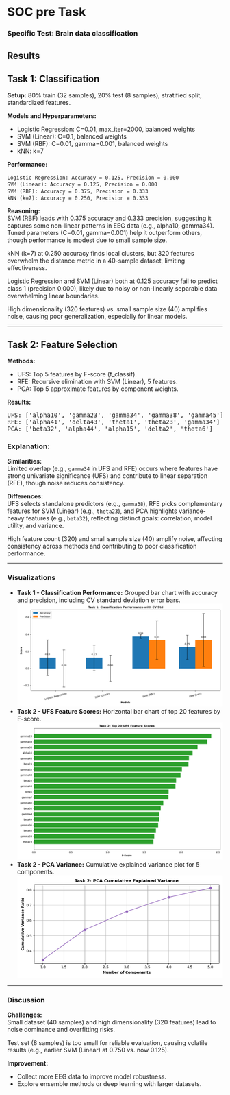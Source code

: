 # SOC pre Task

### Specific Test: Brain data classification

## Results

## Task 1: Classification

**Setup:** 80% train (32 samples), 20% test (8 samples), stratified split, standardized features.

**Models and Hyperparameters:**

- Logistic Regression: C=0.01, max_iter=2000, balanced weights  
- SVM (Linear): C=0.1, balanced weights  
- SVM (RBF): C=0.01, gamma=0.001, balanced weights  
- kNN: k=7  

**Performance:**

<pre><code>Logistic Regression: Accuracy = 0.125, Precision = 0.000
SVM (Linear): Accuracy = 0.125, Precision = 0.000
SVM (RBF): Accuracy = 0.375, Precision = 0.333
kNN (k=7): Accuracy = 0.250, Precision = 0.333</pre></code>

**Reasoning:**  
SVM (RBF) leads with 0.375 accuracy and 0.333 precision, suggesting it captures some non-linear patterns in EEG data (e.g., alpha10, gamma34). Tuned parameters (C=0.01, gamma=0.001) help it outperform others, though performance is modest due to small sample size.

kNN (k=7) at 0.250 accuracy finds local clusters, but 320 features overwhelm the distance metric in a 40-sample dataset, limiting effectiveness.

Logistic Regression and SVM (Linear) both at 0.125 accuracy fail to predict class 1 (precision 0.000), likely due to noisy or non-linearly separable data overwhelming linear boundaries.

High dimensionality (320 features) vs. small sample size (40) amplifies noise, causing poor generalization, especially for linear models.

---

## Task 2: Feature Selection

**Methods:**

- UFS: Top 5 features by F-score (f_classif).  
- RFE: Recursive elimination with SVM (Linear), 5 features.  
- PCA: Top 5 approximate features by component weights.  

**Results:**

<pre>UFS: ['alpha10', 'gamma23', 'gamma34', 'gamma38', 'gamma45']
RFE: ['alpha41', 'delta43', 'theta1', 'theta23', 'gamma34']
PCA: ['beta32', 'alpha44', 'alpha15', 'delta2', 'theta6']</pre>

### Explanation:

**Similarities:**  
Limited overlap (e.g., `gamma34` in UFS and RFE) occurs where features have strong univariate significance (UFS) and contribute to linear separation (RFE), though noise reduces consistency.

**Differences:**  
UFS selects standalone predictors (e.g., `gamma38`), RFE picks complementary features for SVM (Linear) (e.g., `theta23`), and PCA highlights variance-heavy features (e.g., `beta32`), reflecting distinct goals: correlation, model utility, and variance.

High feature count (320) and small sample size (40) amplify noise, affecting consistency across methods and contributing to poor classification performance.

---

### Visualizations

- **Task 1 - Classification Performance:** Grouped bar chart with accuracy and precision, including CV standard deviation error bars.
![Classification Performance](./Classification_performance.png)
- **Task 2 - UFS Feature Scores:** Horizontal bar chart of top 20 features by F-score.
![Top UFS Scores](./Top_UFS_Score.png)
- **Task 2 - PCA Variance:** Cumulative explained variance plot for 5 components.
![PCA Variance](./PCA_Cummu_var.png)

---

### Discussion

**Challenges:**  
Small dataset (40 samples) and high dimensionality (320 features) lead to noise dominance and overfitting risks.

Test set (8 samples) is too small for reliable evaluation, causing volatile results (e.g., earlier SVM (Linear) at 0.750 vs. now 0.125).

**Improvement:**

- Collect more EEG data to improve model robustness.
- Explore ensemble methods or deep learning with larger datasets.
